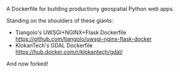 A Dockerfile for building productiony geospatial Python web apps.

Standing on the shoulders of these giants:

- Tiangolo's UWSGI+NGINX+Flask Dockerfile https://github.com/tiangolo/uwsgi-nginx-flask-docker
- KlokanTech's GDAL Dockerfile https://hub.docker.com/r/klokantech/gdal/

And now forked! 

